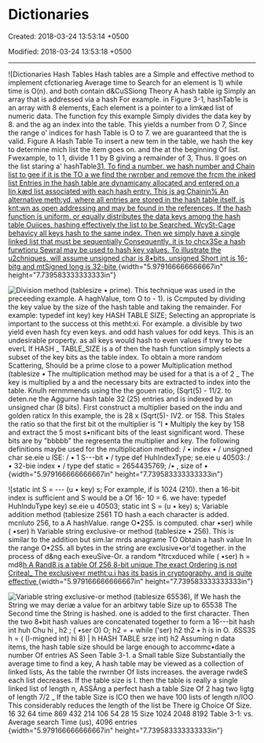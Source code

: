 # Dictionaries

Created: 2018-03-24 13:53:14 +0500

Modified: 2018-03-24 13:53:18 +0500

---

![Dictionaries Hash Tables Hash tables are a Simple and effective method to implement cfctionarieg Average time to Search for an element is 1) while time is O(n). and both contain d&CuSSiong Theory A hash table ig Simply an array that is addressed via a hash For example. in Figure 3-1, hashTab1e is an array with 8 elements, Each element is a pointer to a limkæd list of numeric data. The function fcy this example Simply divides the data key by 8. and the ag an index into the table. This yields a number from O 7, Since the range o' indices for hash Table is O to 7. we are guaranteed that the is valid. Figure A Hash Table To insert a new tem in the table, we hash the key to determine mich list the item goes on. and the at the beginning Of list. Fwexample, to 1 1, divide 1 1 by B giving a remainder of 3, Thus. Il goes on the list staring a' hashTable[31, To find a number. we hash number and Chain list to gee if it is the TO a we find the rwrnber and remove the frcm the inked list Entries in the hash table are dynamicany allocated and entered on a Iin,kæd list associated with each hash entry. This is ag Chainin% An alternative meth:yd, where all entries are stored in the hash table itself. is knt:wn as open addressing and may be found in the references. If the hash function is uniform. or equally distributes the data keys among the hash table Ouiices. hashing effectively the list to be Searched. WcySt-Cage behavicy all keys hash to the same index. Then we simply have a single linked list that must be sequentially Consequently. it is to chcx3Se a hash furwtioru Sewral may be used to hash key values. To illustrate the u2chniques. will assume unsigned char is 8•bits. unsigned Short int is 16-bitg and mtSigned long is 32-bite ](media/Dictionaries-image1.png){width="5.979166666666667in" height="7.739583333333333in"}

![Division method (tablesize • prime). This technique was used in the preceeding example. A haghVaIue, tom O to - 1). is Ccmputed by dividing the key value by the size of the hash table and taking the remainder. For example: typedef int key) key HASH TABLE SIZE; Selecting an appropriate is important to the success ot this metht:xi. For example. a divisible by two yield even hash fcy even keys. and odd hash values for odd keys. This is an undesirable property. as all keys would hash to even values if trwy to be everL If HASH _ TABLE_SIZE is a of then the hash function simply selects a subset of the key bits as the table index. To obtain a more random Scattering, Should be a prime close to a power Multiplication method (tablesize • The multiplication method may be used for a that is a of 2 _ The key is multiplied by a and the necessary bits are extracted to index into the table. Knulh rernmmends using the the gouen ratio, (Sqrt(5) - 11/2. to deten.ne the Aggurne hash table 32 (25) entries and is indexed by an unsigned char (8 bits). First construct a multiplier based on the indu and golden raticx In this example, the is 28 x (Sqrt(5)- IV2. or 158. This Stales the ratio so that the first bit ot the multiplier is "I • Multiply the key by 158 and extract the 5 most s•nificant bits of the least significant word. These bits are by "bbbbb" the regresenta the multiplier and key. The following definitions maybe used for the multiplication method: / • index • / unsigned char se.eie u ISE: / • 1 S---bit • / type def HuhIndexType; se.eie u 40503: / • 32-bie index • / type def static = 2654435769; /• , size of • ](media/Dictionaries-image2.png){width="5.979166666666667in" height="7.739583333333333in"}

![static int S = --- (u • key) s; For example, if is 1024 (210). then a 16-bit index is sufficient and S would be a Of 16- 10 = 6. we have: typedef HuhInduType key) se.eie u 40503; static int S = (u • key) s; Variable addition method (tablesize 2561 TO hash a each character is added. mcnluto 256, to a A hashVaIue. range O•2S5. is computed. char •ser) while ( •ser) h Variable string exclusive-or method (tablesize • 256). This is similar to the addition but sim.lar mrds anagrame TO Obtain a hash value In the range O•2S5. all bytes in the string are exclusive•or'd together. in the process of d&ng each exeuSive-Or. a random *ltrcxduced while ( •ser) h = md8[h A Rand8 is a table Of 256 8-bit unique The exact Ordering is not Criteal_ The exclusive«r metht:u.i has its basis in cryptography. and is quite effective ](media/Dictionaries-image3.png){width="5.979166666666667in" height="7.739583333333333in"}

![Variable string exclusive-or method (tablesize 65536), If We hash the String we may deriæ a value for an arbitwy table Size up to 65538 The Second time the String is hashed. one is added to the first character. Then the two 8•bit hash values are concatenated together to form a 16---bit hash int huh Chu hi , h2 ; ( •ser O) O; h2 = + while ('ser) h2 th2 • h is in O. .6SS3S h = ( (I-migned int) hi 8) | h HASH TABLE srze int) h2 Assuming n data items, the hash table size should be large enough to accommc•date a number Of entries AS Seen Table 3-1. a Small table Size Substantially the average time to find a key, A hash table may be viewed as a collection of linked lists, As the table the rwrnber Of lists increases. the average rwdeS each list decreases. If the table size is I. then the table is really a single linked list of length n, ASSÄng a perfect hash a table Size Of 2 hag two ligtg of length 7/2 _ If the table Size is ICO then we have 100 lists of length n/IOO This considerably reduces the length of the list be There ig Choice Of Size. 16 32 64 time 869 432 214 106 54 28 15 Size 1024 2048 8192 Table 3-1: vs. Average search Time (us), 4096 entries ](media/Dictionaries-image4.png){width="5.979166666666667in" height="7.739583333333333in"}






